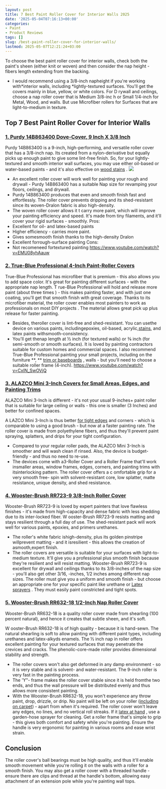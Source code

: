 ```yaml
---
layout: post
title: 7 Best Paint Roller Cover for Interior Walls 2025
date: '2025-05-04T07:16:13+00:00'
categories:
- Paint
- Product Reviews
tags: []
slug: /best-paint-roller-cover-for-interior-walls/
lastmod: 2025-05-07T12:21:24+03:00
---
```


To choose the best paint roller cover for interior walls, check both the
paint's sheen (either knit or woven) and then consider the
nap height - fibers length extending from the
backing.
- I would recommend using a 3/8-inch napheight if you're working with*interior walls, including *lightly-textured surfaces. You'll get the covers mainly in blue, yellow, or white colors.
For D
rywall and ceilings, choose a nap roller cover that is Medium 3/8-inc
h or Small 1/4-inch for Metal, Wood, and walls. But use
Microfiber rollers for Surfaces that are light-to-medium in texture.
## Top 7 Best Paint Roller Cover for Interior Walls
### [1. Purdy 14B863400 Dove-Cover, 9 Inch X 3/8 Inch](https://www.amazon.com/dp/B00S04LM8M/?tag=p-policy-20)
Purdy 14B863400 is a 9-inch, high-performing, and versatile roller cover that has a 3/8-inch nap. Its created from a nylon-derivative but equally picks up enough paint to give some lint-free finish.
So, for your lightly-textured and smooth interior wall surfaces, you may use either oil-based or water-based paints - and it's also effective on
[wood stains](https://pestpolicy.com/best-stain-for-swing-set/)
.
![](/assets/img/03/Best-Paint-Roller-Cover-for-Interior-Walls-300x198.jpg)
- An excellent roller cover will work well for painting your rough and drywall - Purdy 14B863400 has a suitable Nap size for revamping your floors, ceilings, and drywall.
- Purdy 14B863400 produces that even and smooth finish fast and effortlessly. The roller cover prevents dripping and its shed-resistant since its woven-Dralon fabric is also high-density.
- The woven roller cover allows it t carry more paint, which will improve your painting efficiency and speed. It's made from tiny filaments, and it'll cover your rigid surfaces - smoothly.
Pros:
- Excellent for oil- and latex-based paints
- Higher efficiency - carries more paint.
- Gives somesmooth finish thanks to the high-density Dralon
- Excellent forrough-surface painting
Cons:
- Not recomeneed fortextured painting
https://www.youtube.com/watch?v=EMU08yhAauw
### [2. True-Blue Professional 4-Inch Paint-Roller Covers](https://www.amazon.com/dp/B0751PMGQJ/?tag=p-policy-20)
True-Blue Professional has microfiber that is premium - this also allows you to add space color. It's great for painting different surfaces - with the appropriate
nap length.
T
rue-Blue Professional will hold and release more paint (about
three times
) - this makes painting faster, and with just one coating, you'll get that
smooth finish with great coverage.
Thanks to its microfiber material, the roller cover enables most painters to work as professionals on
most DIY projects
. The material allows great
pick up plus release for faster painting.
- Besides, theroller cover is lint-free and shed-resistant. You can usethe device on various paints, includingepoxies, oil-based, acrylic,[stains](https://pestpolicy.com/best-stain-for-swing-set/), and latex paints withsmooth-consistency.
- You'll get thenap length at ½ inch (for textured walls) or ⅜ inch (for semi-smooth or smooth surfaces). It is loved by painting contractors suitable for custom homes and commercial spaces.
I also recommend True-Blue Professional painting your small projects, including on the furniture
**, **
[trim or baseboards](https://pestpolicy.com/best-paint-brush-for-trim-and-baseboards/)
, walls - but you'll need to choose a suitable roller frame (4-inch).
https://www.youtube.com/watch?v=CxIN_SwOVjQ
### [3. ALAZCO Mini 3-Inch Covers for Small Areas, Edges, and Painting Trims](https://www.amazon.com/dp/B0791SDDXD/?tag=p-policy-20)
ALAZCO Mini 3-Inch is different - it's not your usual 9-inches+ paint roller that is suitable for large ceiling or walls - this one is smaller (3 Inches) and better for confined spaces.

A
LAZCO Mini 3-Inch is thus better
[for tight edges](https://pestpolicy.com/best-paint-brushes-for-edging/)
and corners - which is comparable to using a good brush - but now at a faster painting rate.
The roller cover is made from polyethylene fibers, and thus they'll prevent paint spraying, splatters, and drips for your tight configuration.
- Compared to your regular roller pads, the ALAZCO Mini 3-Inch is smoother and will wash clean if rinsed. Also, the device is budget-friendly - and thus no need to re-use.
- The devices come with a3-Roller Cover and a Roller Frame that'll work insmaller areas, window frames, edges, corners, and painting trims with itsinterlocking pattern.
The roller cover offers a c
omfortable grip for a very
smooth free-
spin with solvent-resistant core, low splatter, matte resistance, unique density, and shed resistance.
### [4. Wooster-Brush RR723-9 3/8-Inch Roller Cover](https://www.amazon.com/dp/B000BPG4FY/?tag=p-policy-20)
Wooster-Brush RR723-9 is loved by expert painters that love flawless finishes - it's made from high-capacity and dense fabric with less shedding due to its inter-locked fiber.
W
ooster-Brush RR723-9 resists matting and stays resilient through a full day of use. The
shed-resistant pack will work well for various paints, epoxies, and primers urethanes.
- The roller's white fabric ishigh-density, plus its golden pinstripe willprevent matting - and it isresilient - this allows the creation of asmooth,expert finish.
- The roller covers are versatile is suitable for your surfaces with light-to-medium texture. It'll give you a professional plus smooth finish because they're resilient and will resist matting.
Wooster-Brush RR723-9 is excellent for drywall and ceilings thanks to its 3/8-inches of the nap size - you'll also get other 3/16, -inches, 1/2 inches among different nap sizes.
The roller must give you a uniform and smooth finish - but choose an appropriate one for your specific paint like urethane or
[Latex sprayers](https://pestpolicy.com/best-sprayer-for-latex-paint/)
. They must easily paint constricted and tight spots.
### [5. Wooster-Brush RR632-18 1/2-Inch Nap Roller Cover](https://www.amazon.com/dp/B0019ESNZA/?tag=p-policy-20)
Wooster-Brush RR632-18 is a quality roller cover made from shearling (100 percent natural), and hence it creates that subtle sheen, and it's soft.

W
ooster-Brush RR632-18 is of high quality - because it is hand-sewn. The natural shearling is soft to allow painting with different paint types, including urethanes and latex-alkyds enamels.
The ½ inch nap in roller offers excellent painting for your textured surfaces that may penetrate the crevices and cracks. The phenolic-core-made roller provides dimensional stability and strength.
- The roller covers won't also get deformed in any damp environment - so it is very stable and is solvent- and water-resistant. The 9-inch roller is very fast in the painting process.
- The 'Y"- frame makes the roller cover stable since it is held fromthe two ends, and thus the wall pressure will be distributed evenly and thus allows more consistent painting.
- With the Wooster-Brush RR632-18, you won't experience any throw paint, drop, drizzle, or drip. No paint will be left on your roller ([including on carpet](https://pestpolicy.com/how-to-remove-dry-paint-from-carpet/)) - apart from when it's required.
The roller cover won't leave any edges, no lines, and no vertical roll streaks. If it
[latex at hand](https://pestpolicy.com/how-to-clean-dried-latex-paint-from-paint-sprayer/)
, use a garden-hose sprayer for cleaning.
Get a roller frame that's simple to grip - this gives both comfort and safety while you're painting. Ensure the handle is very ergonomic for painting in various rooms and ease wrist strain.
## Conclusion
The roller cover's ball bearings must be high quality, and thus it'll enable smooth movement while you're rolling it on the walls with a roller for a smooth finish.
You may also get a roller cover with a threaded handle - ensure there are clips and thread at the handle's bottom, allowing easy attachment of an extension pole while you're painting wall tops.
